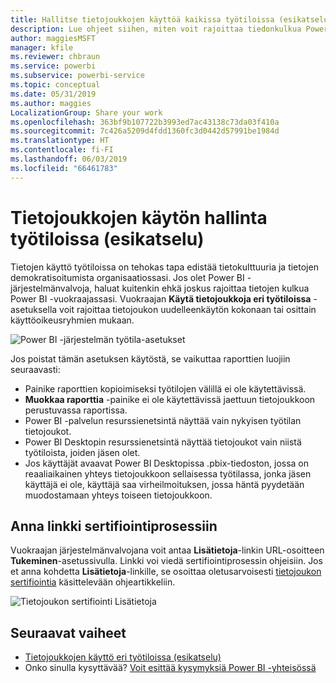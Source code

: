 ```yaml
---
title: Hallitse tietojoukkojen käyttöä kaikissa työtiloissa (esikatselu) – Power BI
description: Lue ohjeet siihen, miten voit rajoittaa tiedonkulkua Power BI -vuokraajassa.
author: maggiesMSFT
manager: kfile
ms.reviewer: chbraun
ms.service: powerbi
ms.subservice: powerbi-service
ms.topic: conceptual
ms.date: 05/31/2019
ms.author: maggies
LocalizationGroup: Share your work
ms.openlocfilehash: 363bf9b107722b3993ed7ac43138c73da03f410a
ms.sourcegitcommit: 7c426a5209d4fdd1360fc3d0442d57991be1984d
ms.translationtype: HT
ms.contentlocale: fi-FI
ms.lasthandoff: 06/03/2019
ms.locfileid: "66461783"
---
```

# <a name="control-the-use-of-datasets-across-workspaces-preview"></a>Tietojoukkojen käytön hallinta työtiloissa (esikatselu)

Tietojen käyttö työtiloissa on tehokas tapa edistää tietokulttuuria ja tietojen demokratisoitumista organisaatiossasi. Jos olet Power BI -järjestelmänvalvoja, haluat kuitenkin ehkä joskus rajoittaa tietojen kulkua Power BI -vuokraajassasi. Vuokraajan **Käytä tietojoukkoja eri työtiloissa** -asetuksella voit rajoittaa tietojoukon uudelleenkäytön kokonaan tai osittain käyttöoikeusryhmien mukaan.

![Power BI -järjestelmän työtila-asetukset](media/service-datasets-admin-across-workspaces/power-bi-admin-workspace-settings.png)

Jos poistat tämän asetuksen käytöstä, se vaikuttaa raporttien luojiin seuraavasti:

- Painike raporttien kopioimiseksi työtilojen välillä ei ole käytettävissä. 
- **Muokkaa raporttia** -painike ei ole käytettävissä jaettuun tietojoukkoon perustuvassa raportissa.
- Power BI -palvelun resurssienetsintä näyttää vain nykyisen työtilan tietojoukot.
- Power BI Desktopin resurssienetsintä näyttää tietojoukot vain niistä työtiloista, joiden jäsen olet.
- Jos käyttäjät avaavat Power BI Desktopissa .pbix-tiedoston, jossa on reaaliaikainen yhteys tietojoukkoon sellaisessa työtilassa, jonka jäsen käyttäjä ei ole, käyttäjä saa virheilmoituksen, jossa häntä pyydetään muodostamaan yhteys toiseen tietojoukkoon.

## <a name="provide-a-link-for-the-certification-process"></a>Anna linkki sertifiointiprosessiin

Vuokraajan järjestelmänvalvojana voit antaa **Lisätietoja**-linkin URL-osoitteen **Tukeminen**-asetussivulla.  Linkki voi viedä sertifiointiprosessin ohjeisiin. Jos et anna kohdetta **Lisätietoja**-linkille, se osoittaa oletusarvoisesti [tietojoukon sertifiointia](service-datasets-certify.md) käsittelevään ohjeartikkeliin.

![Tietojoukon sertifiointi Lisätietoja](media/service-datasets-certify-promote/power-bi-dataset-learn-more-certification.png)

## <a name="next-steps"></a>Seuraavat vaiheet

- [Tietojoukkojen käyttö eri työtiloissa (esikatselu)](service-datasets-across-workspaces.md)
- Onko sinulla kysyttävää? [Voit esittää kysymyksiä Power BI -yhteisössä](http://community.powerbi.com/)
